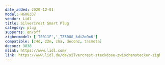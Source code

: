 ```yaml
---
date_added: 2020-12-01
model: HG06337
vendor: Lidl
title: SilverCrest Smart Plug
category: plug
supports: on/off
zigbeemodel: ['TS011F','_TZ3000_kdi2o9m6']
compatible: [z4d, z2m, zha, deconz, tasmota]
deconz: 3838
mlink: https://www.lidl.com/
link: https://www.lidl.de/de/silvercrest-steckdose-zwischenstecker-zigbee-smart-home/p355168
---
```

